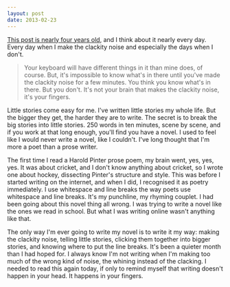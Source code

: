 ```yaml
---
layout: post
date: 2013-02-23
---
```


[This post is nearly four years old](http://www.kungfugrippe.com/post/169873399/clackity-noise), and I think about it nearly every day. Every day when I make the clackity noise and especially the days when I don't.  

>Your keyboard will have different things in it than mine does, of course. But, it's impossible to know what's in there until you've made the clackity noise for a few minutes. You think you know what's in there. But you don't. It's not your brain that makes the clackity noise, it's your fingers.  

Little stories come easy for me. I've written little stories my whole life. But the bigger they get, the harder they are to write. The secret is to break the big stories into little stories. 250 words in ten minutes, scene by scene, and if you work at that long enough, you'll find you have a novel. I used to feel like I would never write a novel, like I couldn't. I've long thought that I'm more a poet than a prose writer.  

The first time I read a Harold Pinter prose poem, my brain went, yes, yes, yes. It was about cricket, and I don't know anything about cricket, so I wrote one about hockey, dissecting Pinter's structure and style. This was before I started writing on the internet, and when I did, I recognised it as poetry immediately. I use whitespace and line breaks the way poets use whitespace and line breaks. It's my punchline, my rhyming couplet. I had been going about this novel thing all wrong. I was trying to write a novel like the ones we read in school. But what I was writing online wasn't anything like that.  

The only way I'm ever going to write my novel is to write it my way: making the clackity noise, telling little stories, clicking them together into bigger stories, and knowing where to put the line breaks. It's been a quieter month than I had hoped for. I always know I'm not writing when I'm making too much of the wrong kind of noise, the whining instead of the clacking. I needed to read this again today, if only to remind myself that writing doesn't happen in your head. It happens in your fingers. 
